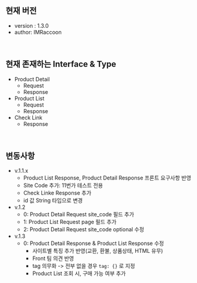 ## 현재 버전

-   version : 1.3.0
-   author: IMRaccoon

<br>

## 현재 존재하는 Interface & Type

-   Product Detail
    -   Request
    -   Response
-   Product List
    -   Request
    -   Response
-   Check Link
    -   Response

<br>

## 변동사항

-   v.1.1.x
    -   Product List Response, Product Detail Response 프론트 요구사항 반영
    -   Site Code 추가: 11번가 테스트 전용
    -   Check Linke Response 추가
    -   id 값 String 타입으로 변경
-   v.1.2
    -   0: Product Detail Request site_code 필드 추가
    -   1: Product List Request page 필드 추가
    -   2: Product Detail Request site_code optional 수정
-   v.1.3
    -   0: Product Detail Response & Product List Response 수정
        -   사이트별 특징 추가 반영(교환, 환불, 상품상태, HTML 유무)
        -   Front 팀 의견 반영
        -   tag 의무화 -> 전부 없을 경우 `tag: {}` 로 지정
        -   Product List 조회 시, 구매 가능 여부 추가
